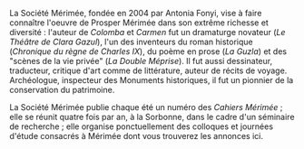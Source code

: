 La Société Mérimée, fondée en 2004 par Antonia Fonyi, vise à faire connaître l'oeuvre de Prosper Mérimée dans son extrême richesse et diversité : l'auteur de *Colomba* et *Carmen* fut un dramaturge novateur (*Le Théâtre de Clara Gazul*), l'un des inventeurs du roman historique (*Chronique du règne de Charles IX*), du poème en prose (*La Guzla*) et des "scènes de la vie privée" (*La Double Méprise*). Il fut aussi dessinateur, traducteur, critique d'art comme de littérature, auteur de récits de voyage. Archéologue, inspecteur des Monuments historiques, il fut un pionnier de la conservation du patrimoine. 

La Société Mérimée publie chaque été un numéro des *Cahiers Mérimée* ; elle se réunit quatre fois par an, à la Sorbonne, dans le cadre d'un séminaire de recherche ; elle organise ponctuellement des colloques et journées d'étude consacrés à Mérimée dont vous trouverez les annonces ici.